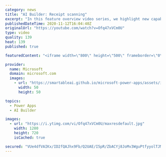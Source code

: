 ```yaml
---
category: news
title: "AI Builder: Receipt scanning"
excerpt: "In this feature overview video series, we highlight new capabilities included in the latest update to AI Builder.  Receipt scanning is a new AI Builder feature that processes receipts to identify and extract information. The AI model identifies receipt data, merchant information, total price, and taxes"
publishedDateTime: 2020-11-12T16:04:40Z
originalUrl: "https://youtube.com/watch?v=Ofq47xVCm0U"
type: video
quality: 139
heat: 139
published: true

featuredContent: "<iframe width=\"800\" height=\"500\" frameborder=\"0\" src=\"https://www.youtube.com/embed/Ofq47xVCm0U\" allow=\"accelerometer; autoplay; encrypted-media; gyroscope; picture-in-picture\" allowfullscreen></iframe>"

provider:
  name: Microsoft
  domain: microsoft.com
  images:
    - url: "https://smartableai.github.io/microsoft-power-apps/assets/images/organizations/microsoft.com-50x50.jpg"
      width: 50
      height: 50

topics:
  - Power Apps
  - AI Builder

images:
  - url: "https://i.ytimg.com/vi/Ofq47xVCm0U/maxresdefault.jpg"
    width: 1280
    height: 720
    isCached: true

secured: "VUe4dfVAIKx/ID2fQAJhx9Fb/Q2UAE/I5pR/ZbACYj8JoMv3WguPtfyyolTJMT3pWZDx9PUNJMQmrOdmzIM4YYMbnZqR2Dxii5UNLGk6OwgaLShNTJH4rKeugV/r4QF/tpmEqgEd2TcTYRJTF8/2Ga9HOkO77rD9V/kZgHITlvM8vljNIyvyQPta6NKBNc9IfQdyD0M5yv3Y4nDAD2BeNYLt2UViXORtk/aYXUL4NLVJVeHeJbK6+LrixXYYQtg/yNJwKMdg7yuhuqfR5fbJb20edkfLbNBzr/A8H7iefHV92xpUDqSItnpJqWq0fi3VFW0a8AqyCRnVYKx4+kThtFp2QbhQe5LdiWrV7SF3NQSh5cHpBIsAh4yrMfQqGRE7tvfrK/xkWvzE8ASDue/BPGpl71PqI3gEj0X6/JufM8I=;4QKKL9mjDZ93BL/NIstQ8Q=="
---
```


